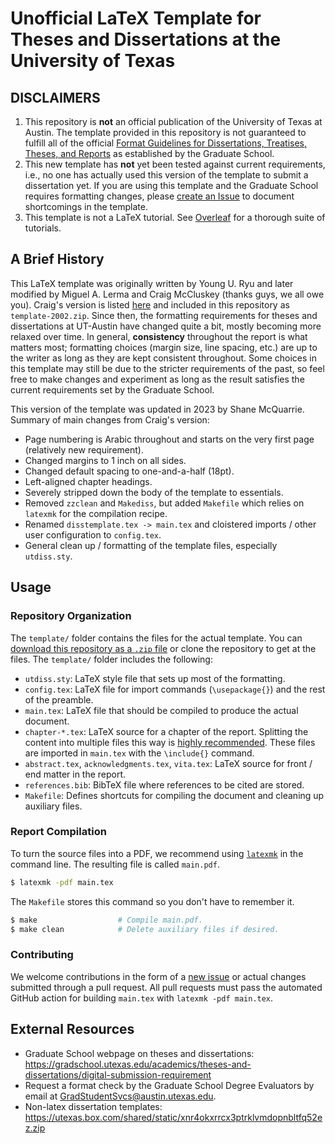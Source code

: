 # Unofficial LaTeX Template for Theses and Dissertations at the University of Texas

## DISCLAIMERS

1. This repository is **not** an official publication of the University of Texas at Austin. The template provided in this repository is not guaranteed to fulfill all of the official [Format Guidelines for Dissertations, Treatises, Theses, and Reports](https://utexas.box.com/shared/static/ffag6al7b0eaaqcheml6dcot9u3z6zit.pdf) as established by the Graduate School.
2. This new template has **not** yet been tested against current requirements, i.e., no one has actually used this version of the template to submit a dissertation yet. If you are using this template and the Graduate School requires formatting changes, please [create an Issue](https://github.com/shanemcq18/utexas-thesis-template/issues/new) to document shortcomings in the template.
3. This template is not a LaTeX tutorial. See [Overleaf](https://www.overleaf.com/learn/latex/Tutorials) for a thorough suite of tutorials.

## A Brief History

This LaTeX template was originally written by Young U. Ryu and later modified by Miguel A. Lerma and Craig McCluskey (thanks guys, we all owe you).
Craig's version is listed [here](https://gradschool.utexas.edu/academics/theses-and-dissertations/digital-submission-requirement/latex-document-preparation) and included in this repository as `template-2002.zip`.
Since then, the formatting requirements for theses and dissertations at UT-Austin have changed quite a bit, mostly becoming more relaxed over time.
In general, **consistency** throughout the report is what matters most; formatting choices (margin size, line spacing, etc.) are up to the writer as long as they are kept consistent throughout.
Some choices in this template may still be due to the stricter requirements of the past, so feel free to make changes and experiment as long as the result satisfies the current requirements set by the Graduate School.

This version of the template was updated in 2023 by Shane McQuarrie.
Summary of main changes from Craig's version:
- Page numbering is Arabic throughout and starts on the very first page (relatively new requirement).
- Changed margins to 1 inch on all sides.
- Changed default spacing to one-and-a-half (18pt).
- Left-aligned chapter headings.
- Severely stripped down the body of the template to essentials.
- Removed `zzclean` and `Makediss`, but added `Makefile` which relies on `latexmk` for the compilation recipe.
- Renamed `disstemplate.tex -> main.tex`
and cloistered imports / other user configuration to `config.tex`.
- General clean up / formatting of the template files, especially `utdiss.sty`.

## Usage

### Repository Organization

The `template/` folder contains the files for the actual template.
You can [download this repository as a `.zip` file](https://github.com/shanemcq18/utexas-thesis-template/archive/refs/heads/main.zip) or clone the repository to get at the files.
The `template/` folder includes the following:
- `utdiss.sty`: LaTeX style file that sets up most of the formatting.
- `config.tex`: LaTeX file for import commands (`\usepackage{}`) and the rest of the preamble.
- `main.tex`: LaTeX file that should be compiled to produce the actual document.
- `chapter-*.tex`: LaTeX source for a chapter of the report. Splitting the content into multiple files this way is [highly recommended](https://www.overleaf.com/learn/latex/Management_in_a_large_project). These files are imported in `main.tex` with the `\include{}` command.
- `abstract.tex`, `acknowledgments.tex`, `vita.tex`: LaTeX source for front / end matter in the report.
- `references.bib`: BibTeX file where references to be cited are stored.
- `Makefile`: Defines shortcuts for compiling the document and cleaning up auxiliary files.

### Report Compilation

To turn the source files into a PDF, we recommend using [`latexmk`](https://mg.readthedocs.io/latexmk.html) in the command line.
The resulting file is called `main.pdf`.

```bash
$ latexmk -pdf main.tex
```

The `Makefile` stores this command so you don't have to remember it.

```bash
$ make                  # Compile main.pdf.
$ make clean            # Delete auxiliary files if desired.
```

### Contributing

We welcome contributions in the form of a [new issue](https://github.com/shanemcq18/utexas-thesis-template/issues/new) or actual changes submitted through a pull request.
All pull requests must pass the automated GitHub action for building `main.tex` with `latexmk -pdf main.tex`.

## External Resources

- Graduate School webpage on theses and dissertations: https://gradschool.utexas.edu/academics/theses-and-dissertations/digital-submission-requirement
- Request a format check by the Graduate School Degree Evaluators by email at GradStudentSvcs@austin.utexas.edu.
- Non-latex dissertation templates: https://utexas.box.com/shared/static/xnr4okxrrcx3ptrklvmdopnbltfq52ez.zip
